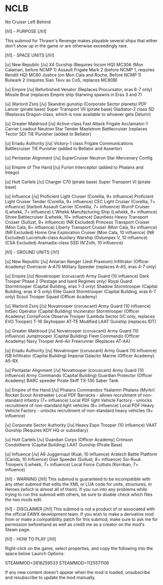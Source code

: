 # NCLB
No Cruiser Left Behind

[h1] - PURPOSE [/h1]

This submod for Thrawn's Revenge makes playable several ships that either 
don't show up in the game or are otherwise exceedingly rare.

[h1] - SPACE UNITS [/h1]

[u] New Republic [/u]
X4 Gunship (Requires Incom HQ)
MC30A (Mon Calamari, before NCMP 1)
Assault Frigate Mark 2 (before NCMP 1, requires Rendili HQ)
MC80 Justice (on Mon Cala and Roche, Before NCMP 1)
Bulwark 2 (requires Sian Tevv as CoS, replaces MC80B)

[u] Empire [/u]
Refurbished Venator (Replaces Procursator, eras 6-7 only)
Missile Boat (replaces Empire ship Starwing spawns in Eras 3 and 7)

[u] Warlord Zsinj [/u]
Skandrei gunship (Corporate Sector planets)
PDF Lancer (pirate base)
Super Transport VII (pirate base)
Gladiator-2 class SD (Replaces Dragon-class, which is now available to whoever gets Delurin)

[u] Greater Maldrood [/u]
Active-class Fast Attack Frigate
Acclamator-1 Carrier Loadout
Neutron Star Tender
Maelstrom Battlecruiser (replaces Tector SD)
TIE Punisher (added to Bellator)

[u] Eriadu Authority [/u]
Victory-1 class Frigate
Communications Battlecruiser
TIE Punisher (added to Bellator and Assertor)

[u] Pentastar Alignment [/u]
SuperCruiser
Neutron Star Mercenary Config

[u] Empire of The Hand [/u]
Furion Interceptor (added to Phalanx and Intego)

[u] Hutt Cartels [/u]
Charger C70 (pirate base)
Super Transport VI (pirate base)

[u] Influence [/u]
Proficient Light Cruiser (Corellia, 9+ influence)
Proficient Light Cruiser Tender (Corellia, 9+ influence)
CEC Light Cruiser (Corellia, 7+ influence)
Starbolt Assault Carrier (Corellia, 7+ influence)
Wurrif Cruiser (Lwhekk, 7+ influence)
L'Whekk Manufacturing Ship (Lwhekk, 9+ influence)
Shree Battlecruiser (Lwhekk, 10+ influence)
Dauntless Heavy Transport Cruiser (Sullust, 9+ influence) (NR Excluded)
Princess Transport Cruiser (Mon Cala, 8+ influence)
Liberty Transport Cruiser (Mon Cala, 9+ influence) (NR Excluded)
Home One Exploration Cruiser (Mon Cala, 10 influence) (NR Excluded)
Lucrehulk-class Auxilary Warship (Oslumpex V, 10 influence) (CSA Excluded)
Aramadia-class SSD (N'Zoth, 10 influence)

[h1] - GROUND UNITS [/h1]

[u] New Republic [/u]
Antarian Ranger (Jedi Praxeum)
Infiltrator (Officer Academy)
Overracer
A-A70 Military Speeder (replaces A-A5, eras 4-7 only)

[u] Empire [/u]
Novatrooper (coruscant) 
Army Guard (10 influence)
Dark Trooper Phase 2 (Pestage and Isard Regimes only)
Royal Guard Stormtrooper (Capital Building, eras 1-3 only)
Shadow Stormtrooper (Capital Building, eras 4-5 only)
Elite Guard Stormtrooper (Capital Building, eras 6-7 only)
Scout Trooper Squad (Officer Academy)

[u] Warlord Zsinj [/u]
Novatrooper (coruscant)
Army Guard (10 influence)
IntSec Operator (Capital Building)
Incinerator Stormtrooper (Officer Academy)
CompForce Observe Trooper (Lambda Sector GC only, replaces EVO Trooper)
T-16 Skyhopper
AT-TE
Modified LAAT Gunship (replaces IDT)

[u] Greater Maldrood [/u]
Novatrooper (coruscant)
Army Guard (10 influence)
Jumptrooper (Capital Building)
Fleet Commando (Officer Academy)
Navy Trooper
Anti-Air Freerunner (Replaces AT-AA)

[u] Eriadu Authority [/u]
Novatrooper (coruscant)
Army Guard (10 influence)
ISB Infiltrator (Capital Building)
Imperial Galactic Marine (Officer Academy)
A5-RX

[u] Pentastar Alignment [/u]
Novatrooper (coruscant)
Army Guard (10 influence)
Army Commando (Capital Building)
Guardian Protector (Officer Academy)
BARC speeder
Pirate Skiff
TX-130 Saber Tank

[u] Empire of the Hand [/u]
Phalanx Commandos
Ysalamiri Phalanx (Myrkr)
Rocket Scout
Airstraeker
Local PDF Barracks - allows recruitment of non-standard infantry (7+ influence)
Local PDF light Vehicle Factory - unlocks recruitment of non-standard light vehicles (8+ influence)
Local PDF Heavy Vehicle Factory - unlocks recruitment of non-standard heavy vehicles (9+ influence)

[u] Corporate Sector Authority [/u]
Heavy Espo Trooper (10 influence)
VAAT Gunship (Requires KDY HQ or subsidiary)

[u] Hutt Cartels [/u]
Guardian Corps (Officer Academy)
Crimson Condottierre (Capital Building)
LAAT Gunship (Pirate Base)

[u] Influence [/u]
A6 Juggernaut (Kuat, 10 influence)
Aratech Battle Platform (Carida, 10 Influence)
Gian Speeder (Sullust, 8+ influence)
Ssi-Ruuk Troopers (Lwhekk, 7+ influence)
Local Force Cultists (Korriban, 7+ influence)

[h1] - WARNING [/h1]
This submod is guaranteed to be incompatible with any other submod that edits the XML or LUA code for units, structures, or Heroes (which is almost all of them). If you run into any problems while trying to run this submod with others, be sure to double check which files the two mods edit.

[h1] - DISCLAIMER [/h1]
This submod is not a product of or associated with the official EAWX development team.
If you wish to make a derivative mod from or make a compatibility patch for this submod, make sure to ask me for permission beforehand as well as credit me as a creator on the mod's Steam page. 

[h1] - HOW TO PLAY [/h1]

Right-click on the game, select properties, and copy the following into the space below Launch Options:

STEAMMOD=2818259533 STEAMMOD=1125571106

If any new content doesn't appear when the mod is loaded, unsubscribe and resubscribe to update the mod manually.